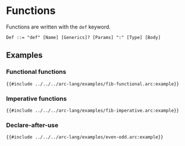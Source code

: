 # Functions

Functions are written with the `def` keyword.

```grammar
Def ::= "def" [Name] [Generics]? [Params] ":" [Type] [Body]
```

## Examples

### Functional functions

```
{{#include ../../../arc-lang/examples/fib-functional.arc:example}}
```

### Imperative functions

```
{{#include ../../../arc-lang/examples/fib-imperative.arc:example}}
```

### Declare-after-use

```
{{#include ../../../arc-lang/examples/even-odd.arc:example}}
```
